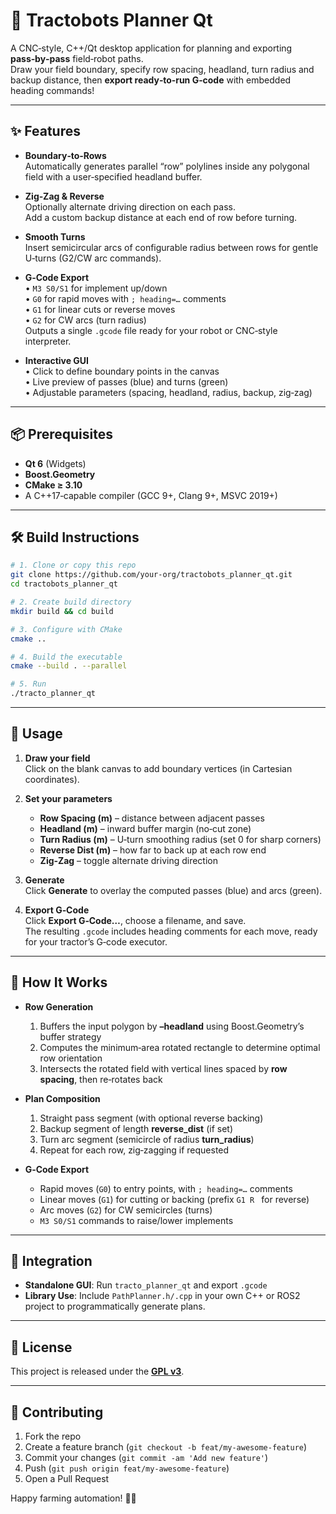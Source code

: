 # 🚜 Tractobots Planner Qt

A CNC‑style, C++/Qt desktop application for planning and exporting **pass‑by‑pass** field‑robot paths.  
Draw your field boundary, specify row spacing, headland, turn radius and backup distance, then **export ready‑to‑run G‑code** with embedded heading commands!

---

## ✨ Features

- **Boundary‑to‑Rows**  
  Automatically generates parallel “row” polylines inside any polygonal field with a user‑specified headland buffer.

- **Zig‑Zag & Reverse**  
  Optionally alternate driving direction on each pass.  
  Add a custom backup distance at each end of row before turning.

- **Smooth Turns**  
  Insert semicircular arcs of configurable radius between rows for gentle U‑turns (G2/CW arc commands).

- **G‑Code Export**  
  • `M3 S0/S1` for implement up/down  
  • `G0` for rapid moves with `; heading=…` comments  
  • `G1` for linear cuts or reverse moves  
  • `G2` for CW arcs (turn radius)  
  Outputs a single `.gcode` file ready for your robot or CNC‑style interpreter.

- **Interactive GUI**  
  • Click to define boundary points in the canvas  
  • Live preview of passes (blue) and turns (green)  
  • Adjustable parameters (spacing, headland, radius, backup, zig‑zag)  

---

## 📦 Prerequisites

- **Qt 6** (Widgets)  
- **Boost.Geometry**  
- **CMake ≥ 3.10**  
- A C++17‑capable compiler (GCC 9+, Clang 9+, MSVC 2019+)  

---

## 🛠️ Build Instructions

```bash
# 1. Clone or copy this repo
git clone https://github.com/your-org/tractobots_planner_qt.git
cd tractobots_planner_qt

# 2. Create build directory
mkdir build && cd build

# 3. Configure with CMake
cmake ..

# 4. Build the executable
cmake --build . --parallel

# 5. Run
./tracto_planner_qt
```

---

## 🚀 Usage

1. **Draw your field**  
   Click on the blank canvas to add boundary vertices (in Cartesian coordinates).

2. **Set your parameters**  
   - **Row Spacing (m)** – distance between adjacent passes  
   - **Headland (m)** – inward buffer margin (no‑cut zone)  
   - **Turn Radius (m)** – U‑turn smoothing radius (set 0 for sharp corners)  
   - **Reverse Dist (m)** – how far to back up at each row end  
   - **Zig‑Zag** – toggle alternate driving direction  

3. **Generate**  
   Click **Generate** to overlay the computed passes (blue) and arcs (green).

4. **Export G‑Code**  
   Click **Export G‑Code…**, choose a filename, and save.  
   The resulting `.gcode` includes heading comments for each move, ready for your tractor’s G‑code executor.

---

## 📐 How It Works

- **Row Generation**  
  1. Buffers the input polygon by **–headland** using Boost.Geometry’s buffer strategy  
  2. Computes the minimum‑area rotated rectangle to determine optimal row orientation  
  3. Intersects the rotated field with vertical lines spaced by **row spacing**, then re‑rotates back  

- **Plan Composition**  
  1. Straight pass segment (with optional reverse backing)  
  2. Backup segment of length **reverse_dist** (if set)  
  3. Turn arc segment (semicircle of radius **turn_radius**)  
  4. Repeat for each row, zig‑zagging if requested  

- **G‑Code Export**  
  - Rapid moves (`G0`) to entry points, with `; heading=…` comments  
  - Linear moves (`G1`) for cutting or backing (prefix `G1 R ` for reverse)  
  - Arc moves (`G2`) for CW semicircles (turns)  
  - `M3 S0/S1` commands to raise/lower implements  

---

## 🔧 Integration

- **Standalone GUI**: Run `tracto_planner_qt` and export `.gcode`  
- **Library Use**: Include `PathPlanner.h/.cpp` in your own C++ or ROS2 project to programmatically generate plans.  

---

## 📝 License

This project is released under the **[GPL v3](LICENSE)**.

---

## 🤝 Contributing

1. Fork the repo  
2. Create a feature branch (`git checkout -b feat/my‑awesome‑feature`)  
3. Commit your changes (`git commit -am 'Add new feature'`)  
4. Push (`git push origin feat/my‑awesome‑feature`)  
5. Open a Pull Request

Happy farming automation! 🌱🚜  
